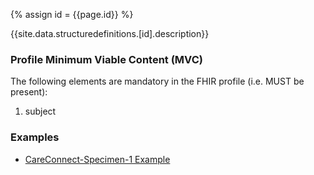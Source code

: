 
{% assign id = {{page.id}} %}

{{site.data.structuredefinitions.[id].description}}

### Profile Minimum Viable Content (MVC) ###

The following elements are mandatory in the FHIR profile (i.e. MUST be present):

1.	subject

### Examples ###

- [CareConnect-Specimen-1 Example](CareConnect-Specimen-Example-1.html)

